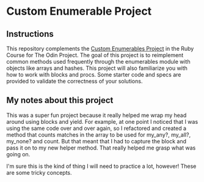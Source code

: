 # Custom Enumerable Project

## Instructions

This repository complements the [Custom Enumerables Project](https://www.theodinproject.com/lessons/ruby-custom-enumerables) in the Ruby Course for The Odin Project. The goal of this project is to reimplement common methods used frequently through the enumerables module with objects like arrays and hashes. This project will also familiarize you with how to work with blocks and procs. Some starter code and specs are provided to validate the correctness of your solutions.

## My notes about this project

This was a super fun project because it really helped me wrap my head around using blocks and yield. For example, at one point I noticed that I was using the same code over and over again, so I refactored and created a method that counts matches in the array to be used for my_any?, my_all?, my_none? and count. But that meant that I had to capture the block and pass it on to my new helper method. That really helped me grasp what was going on.

I'm sure this is the kind of thing I will need to practice a lot, however! These are some tricky concepts.